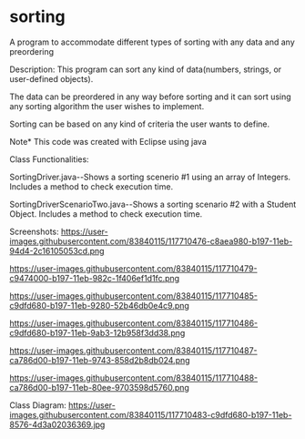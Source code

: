 # sorting
A program to accommodate different types of sorting with any data and any preordering

Description: This program can sort any kind of data(numbers, strings, or user-defined objects).

The data can be preordered in any way before sorting and it can sort using any sorting algorithm the user wishes to implement.

Sorting can be based on any kind of criteria the user wants to define.

Note* This code was created with Eclipse using java

Class Functionalities:

SortingDriver.java--Shows a sorting scenerio #1 using an array of Integers. Includes a method to check execution time.

SortingDriverScenarioTwo.java--Shows a sorting scenario #2 with a Student Object. Includes a method to check execution time.

Screenshots:
https://user-images.githubusercontent.com/83840115/117710476-c8aea980-b197-11eb-94d4-2c16105053cd.png

https://user-images.githubusercontent.com/83840115/117710479-c9474000-b197-11eb-982c-1f406ef1d1fc.png

https://user-images.githubusercontent.com/83840115/117710485-c9dfd680-b197-11eb-9280-52b46db0e4c9.png

https://user-images.githubusercontent.com/83840115/117710486-c9dfd680-b197-11eb-9ab3-12b958f3dd38.png

https://user-images.githubusercontent.com/83840115/117710487-ca786d00-b197-11eb-9743-858d2b8db024.png

https://user-images.githubusercontent.com/83840115/117710488-ca786d00-b197-11eb-80ee-9703598d5760.png

Class Diagram:
https://user-images.githubusercontent.com/83840115/117710483-c9dfd680-b197-11eb-8576-4d3a02036369.jpg


